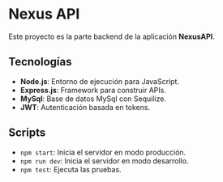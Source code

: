 # Nexus API

Este proyecto es la parte backend de la aplicación **NexusAPI**.

## Tecnologías

- **Node.js**: Entorno de ejecución para JavaScript.
- **Express.js**: Framework para construir APIs.
- **MySql**: Base de datos MySql con Sequilize.
- **JWT**: Autenticación basada en tokens.

## Scripts

- `npm start`: Inicia el servidor en modo producción.
- `npm run dev`: Inicia el servidor en modo desarrollo.
- `npm test`: Ejecuta las pruebas.
